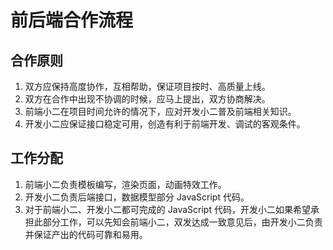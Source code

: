 前后端合作流程
============

## 合作原则
1. 双方应保持高度协作，互相帮助，保证项目按时、高质量上线。
2. 双方在合作中出现不协调的时候，应马上提出，双方协商解决。
3. 前端小二在项目时间允许的情况下，应对开发小二普及前端相关知识。
4. 开发小二应保证接口稳定可用，创造有利于前端开发、调试的客观条件。

## 工作分配
1. 前端小二负责模板编写，渲染页面，动画特效工作。
2. 开发小二负责后端接口，数据模型部分 JavaScript 代码。
3. 对于前端小二、开发小二都可完成的 JavaScript 代码，开发小二如果希望承担此部分工作，可以先知会前端小二，双发达成一致意见后，由开发小二负责并保证产出的代码可靠和易用。




